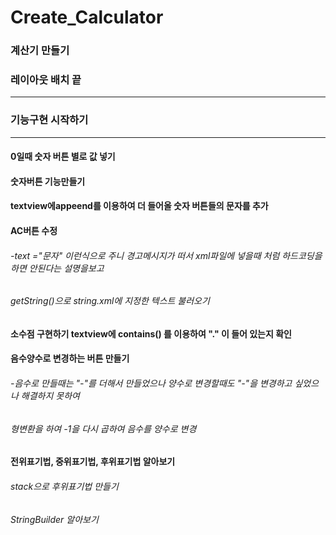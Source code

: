 # Create_Calculator

### 계산기 만들기


### 레이아웃 배치 끝
--------------------------------------------
### 기능구현 시작하기
--------------------------------------------
#### 0일때 숫자 버튼 별로 값 넣기

#### 숫자버튼 기능만들기

#### textview에appeend를 이용하여 더 들어올 숫자 버튼들의 문자를 추가

#### AC버튼 수정
###### -text ="문자" 이런식으로 주니 경고메시지가 떠서 xml파일에 넣을때 처럼 하드코딩을 하면 안된다는 설명을보고 
###### getString()으로 string.xml에 지정한 텍스트 불러오기

#### 소수점 구현하기 textview에 contains() 를 이용하여 "." 이 들어 있는지 확인

#### 음수양수로 변경하는 버튼 만들기
###### -음수로 만들때는 "-"를 더해서 만들었으나 양수로 변경할때도 "-"을 변경하고 싶었으나 해결하지 못하여
###### 형변환을 하여 -1을 다시 곱하여 음수를 양수로 변경

#### 전위표기법, 중위표기법, 후위표기법 알아보기

###### stack으로 후위표기법 만들기
###### StringBuilder 알아보기
